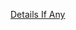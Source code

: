 [Details If Any](https://github.com/deathbybandaid/piholeparser/blob/master/RecentRunLogs/parsingscripts/AnudeepYoutube.md)

